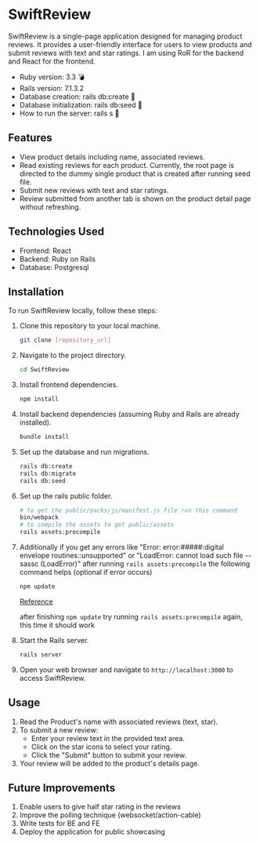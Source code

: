 # SwiftReview

SwiftReview is a single-page application designed for managing product reviews. It provides a user-friendly interface for users to view products and submit reviews with text and star ratings. I am using RoR for the backend and React for the frontend.

* Ruby version: 3.3 💣
* Rails version: 7.1.3.2
* Database creation: rails db:create 🚀
* Database initialization: rails db:seed 🌱
* How to run the server: rails s 🏃

## Features

- View product details including name, associated reviews.
- Read existing reviews for each product. Currently, the root page is directed to the dummy single product that is created after running seed file.
- Submit new reviews with text and star ratings.
- Review submitted from another tab is shown on the product detail page without refreshing.

## Technologies Used

- Frontend: React
- Backend: Ruby on Rails
- Database: Postgresql

## Installation

To run SwiftReview locally, follow these steps:

1. Clone this repository to your local machine.
   ```bash
   git clone [repository_url]
   ```

2. Navigate to the project directory.
   ```bash
   cd SwiftReview
   ```

3. Install frontend dependencies.
   ```bash
   npm install
   ```

4. Install backend dependencies (assuming Ruby and Rails are already installed).
   ```bash
   bundle install
   ```

5. Set up the database and run migrations.
   ```bash
   rails db:create
   rails db:migrate
   rails db:seed
   ```

6. Set up the rails public folder.
   ```bash
   # to get the public/packs/js/manifest.js file run this command
   bin/webpack
   # to compile the assets to get public/assets
   rails assets:precompile
   ```

7. Additionally if you get any errors like "Error: error:#####:digital envelope routines::unsupported" or "LoadError: cannot load such file -- sassc (LoadError)" after running ```rails assets:precompile``` the following command helps (optional if error occurs)
   ```bash
   npm update
   ```
   [Reference](https://stackoverflow.com/questions/69692842/error-message-error0308010cdigital-envelope-routinesunsupported)

   after finishing ```npm update``` try running ```rails assets:precompile``` again, this time it should work

9. Start the Rails server.
   ```bash
   rails server
   ```

10. Open your web browser and navigate to `http://localhost:3000` to access SwiftReview.

## Usage

1. Read the Product's name with associated reviews (text, star).
2. To submit a new review:
   - Enter your review text in the provided text area.
   - Click on the star icons to select your rating.
   - Click the "Submit" button to submit your review.
3. Your review will be added to the product's details page.

## Future Improvements

1. Enable users to give half star rating in the reviews
2. Improve the polling technique (websocket/action-cable)
3. Write tests for BE and FE
4. Deploy the application for public showcasing
